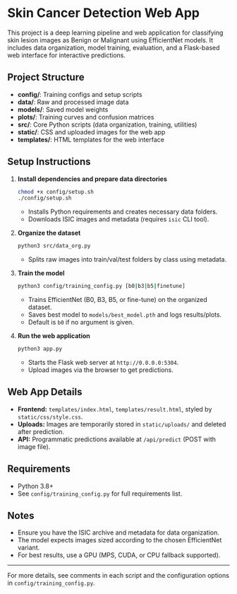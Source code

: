 # Skin Cancer Detection Web App

This project is a deep learning pipeline and web application for classifying skin lesion images as Benign or Malignant using EfficientNet models. It includes data organization, model training, evaluation, and a Flask-based web interface for interactive predictions.

## Project Structure
- **config/**: Training configs and setup scripts
- **data/**: Raw and processed image data
- **models/**: Saved model weights
- **plots/**: Training curves and confusion matrices
- **src/**: Core Python scripts (data organization, training, utilities)
- **static/**: CSS and uploaded images for the web app
- **templates/**: HTML templates for the web interface

## Setup Instructions

1. **Install dependencies and prepare data directories**
   ```bash
   chmod +x config/setup.sh
   ./config/setup.sh
   ```
   - Installs Python requirements and creates necessary data folders.
   - Downloads ISIC images and metadata (requires `isic` CLI tool).

2. **Organize the dataset**
   ```bash
   python3 src/data_org.py
   ```
   - Splits raw images into train/val/test folders by class using metadata.

3. **Train the model**
   ```bash
   python3 config/training_config.py [b0|b3|b5|finetune]
   ```
   - Trains EfficientNet (B0, B3, B5, or fine-tune) on the organized dataset.
   - Saves best model to `models/best_model.pth` and logs results/plots.
   - Default is `b0` if no argument is given.

4. **Run the web application**
   ```bash
   python3 app.py
   ```
   - Starts the Flask web server at `http://0.0.0.0:5304`.
   - Upload images via the browser to get predictions.

## Web App Details
- **Frontend:** `templates/index.html`, `templates/result.html`, styled by `static/css/style.css`.
- **Uploads:** Images are temporarily stored in `static/uploads/` and deleted after prediction.
- **API:** Programmatic predictions available at `/api/predict` (POST with image file).

## Requirements
- Python 3.8+
- See `config/training_config.py` for full requirements list.

## Notes
- Ensure you have the ISIC archive and metadata for data organization.
- The model expects images sized according to the chosen EfficientNet variant.
- For best results, use a GPU (MPS, CUDA, or CPU fallback supported).

---

For more details, see comments in each script and the configuration options in `config/training_config.py`.